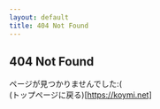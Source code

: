 ```yaml
---
layout: default
title: 404 Not Found
---
```

## 404 Not Found
ページが見つかりませんでした:(<br>
(トップページに戻る)[https://koymi.net]
